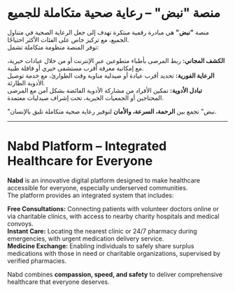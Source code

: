 # منصة "نبض" – رعاية صحية متكاملة للجميع

منصة **"نبض"** هي مبادرة رقمية مبتكرة تهدف إلى جعل الرعاية الصحية في متناول الجميع، مع تركيز خاص على الفئات الأكثر احتياجًا.  
توفر المنصة منظومة متكاملة تشمل:

**الكشف المجاني:** ربط المرضى بأطباء متطوعين عبر الإنترنت أو من خلال عيادات خيرية، مع إمكانية معرفة أقرب مستشفى خيري أو قافلة طبية.  
**الرعاية الفورية:** تحديد أقرب عيادة أو صيدلية مناوبة وقت الطوارئ، مع خدمة توصيل الأدوية الطارئة.  
**تبادل الأدوية:** تمكين الأفراد من مشاركة الأدوية الفائضة بشكل آمن مع المرضى المحتاجين أو الجمعيات الخيرية، تحت إشراف صيدليات معتمدة.  

"نبض" تجمع بين **الرحمة، السرعة، والأمان** لتوفير رعاية صحية متكاملة تليق بالإنسان.  


---

# Nabd Platform – Integrated Healthcare for Everyone

**Nabd** is an innovative digital platform designed to make healthcare accessible for everyone, especially underserved communities.  
The platform provides an integrated system that includes:

**Free Consultations:** Connecting patients with volunteer doctors online or via charitable clinics, with access to nearby charity hospitals and medical convoys.  
**Instant Care:** Locating the nearest clinic or 24/7 pharmacy during emergencies, with urgent medication delivery service.  
**Medicine Exchange:** Enabling individuals to safely share surplus medications with those in need or charitable organizations, supervised by verified pharmacies.  

Nabd combines **compassion, speed, and safety** to deliver comprehensive healthcare that everyone deserves.  
